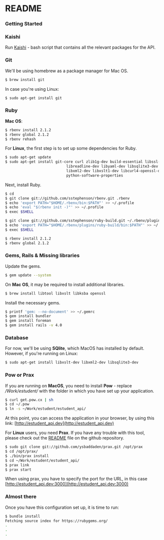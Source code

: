 # README #


### Getting Started ###

### Kaishi ###

Run [Kaishi](http://icalialabs.github.io/kaishi/) - bash script that contains all the relevant packages for the API.

### Git ###
We'll be using homebrew as a package manager for Mac OS.
```sh
$ brew install git
```
In case you're using Linux: 
```sh
$ sudo apt-get install git
```

### Ruby ###

**Mac OS**:
```sh
$ rbenv install 2.1.2
$ rbenv global 2.1.2
$ rbenv rehash
```

For **Linux**, the first step is to set up some dependencies for Ruby.
```sh
$ sudo apt-get update
$ sudo apt-get install git-core curl zlib1g-dev build-essential libssl-dev \
                            libreadline-dev libyaml-dev libsqlite3-dev sqlite3 \
                            libxml2-dev libxslt1-dev libcurl4-openssl-dev \
                            python-software-properties
```

Next, install Ruby.
```sh
$ cd
$ git clone git://github.com/sstephenson/rbenv.git .rbenv
$ echo 'export PATH="$HOME/.rbenv/bin:$PATH"' >> ~/.profile
$ echo 'eval "$(rbenv init -)"' >> ~/.profile
$ exec $SHELL

$ git clone git://github.com/sstephenson/ruby-build.git ~/.rbenv/plugins/ruby-build
$ echo 'export PATH="$HOME/.rbenv/plugins/ruby-build/bin:$PATH"' >> ~/.profile
$ exec $SHELL

$ rbenv install 2.1.2
$ rbenv global 2.1.2
```

### Gems, Rails & Missing libraries ###
Update the gems.
```sh
$ gem update --system
```

On **Mac OS**, it may be required to install additional libraries.
```sh
$ brew install libtool libxslt libksba openssl
```

Install the necessary gems.
```sh
$ printf 'gem: --no-document' >> ~/.gemrc
$ gem install bundler
$ gem install foreman
$ gem install rails -v 4.0
```

### Database ###

For now, we'll be using **SQlite**, which MacOS has installed by default. However, if you're running on Linux:
```sh
$ sudo apt-get install libxslt-dev libxml2-dev libsqlite3-dev
```

### Pow or Prax ###
If you are running on **MacOS**, you need to install **Pow** - replace */Work/estudent/* with the folder in which you have set up your application.
```sh
$ curl get.pow.cx | sh
$ cd ~/.pow
$ ln -s ~/Work/estudent/estudent_api/
```
At this point, you can access the application in your browser, by using this link: [http://estudent_api.dev](http://estudent_api.dev)

For **Linux** users, you need **Prax**. If you have any trouble with this tool, please check out the [README](https://github.com/ysbaddaden/prax/blob/master/README.rdoc) file on the github repository.

```sh
$ sudo git clone git://github.com/ysbaddaden/prax.git /opt/prax
$ cd /opt/prax/
$ ./bin/prax install  
$ cd ~/Work/estudent/estudent_api/
$ prax link
$ prax start
```
When using prax, you have to specify the port for the URL, in this case [http://estudent_api.dev:3000](http://estudent_api.dev:3000)

### Almost there ###
Once you have this configuration set up, it is time to run:
```sh
$ bundle install
Fetching source index for https://rubygems.org/
.
.
.
```